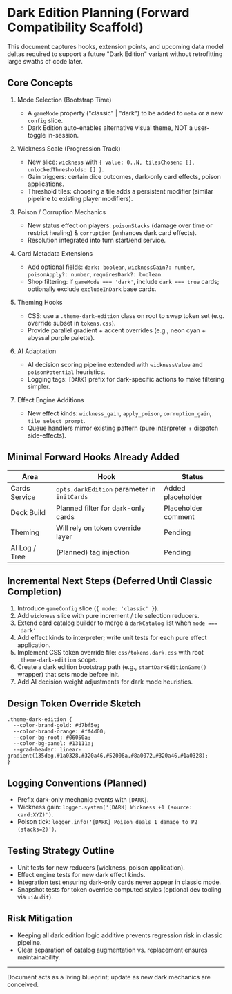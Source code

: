 # Dark Edition Planning (Forward Compatibility Scaffold)

This document captures hooks, extension points, and upcoming data model deltas required to support a future "Dark Edition" variant without retrofitting large swaths of code later.

## Core Concepts
1. Mode Selection (Bootstrap Time)
   - A `gameMode` property ("classic" | "dark") to be added to `meta` or a new `config` slice.
   - Dark Edition auto-enables alternative visual theme, NOT a user-toggle in-session.

2. Wickness Scale (Progression Track)
   - New slice: `wickness` with `{ value: 0..N, tilesChosen: [], unlockedThresholds: [] }`.
   - Gain triggers: certain dice outcomes, dark-only card effects, poison applications.
   - Threshold tiles: choosing a tile adds a persistent modifier (similar pipeline to existing player modifiers).

3. Poison / Corruption Mechanics
   - New status effect on players: `poisonStacks` (damage over time or restrict healing) & `corruption` (enhances dark card effects).
   - Resolution integrated into turn start/end service.

4. Card Metadata Extensions
   - Add optional fields: `dark: boolean`, `wicknessGain?: number`, `poisonApply?: number`, `requiresDark?: boolean`.
   - Shop filtering: if `gameMode === 'dark'`, include `dark === true` cards; optionally exclude `excludeInDark` base cards.

5. Theming Hooks
   - CSS: use a `.theme-dark-edition` class on root to swap token set (e.g. override subset in `tokens.css`).
   - Provide parallel gradient + accent overrides (e.g., neon cyan + abyssal purple palette).

6. AI Adaptation
   - AI decision scoring pipeline extended with `wicknessValue` and `poisonPotential` heuristics.
   - Logging tags: `[DARK]` prefix for dark-specific actions to make filtering simpler.

7. Effect Engine Additions
   - New effect kinds: `wickness_gain`, `apply_poison`, `corruption_gain`, `tile_select_prompt`.
   - Queue handlers mirror existing pattern (pure interpreter + dispatch side-effects).

## Minimal Forward Hooks Already Added
| Area | Hook | Status |
|------|------|--------|
| Cards Service | `opts.darkEdition` parameter in `initCards` | Added placeholder |
| Deck Build | Planned filter for dark-only cards | Placeholder comment |
| Theming | Will rely on token override layer | Pending |
| AI Log / Tree | (Planned) tag injection | Pending |

## Incremental Next Steps (Deferred Until Classic Completion)
1. Introduce `gameConfig` slice (`{ mode: 'classic' }`).
2. Add `wickness` slice with pure increment / tile selection reducers.
3. Extend card catalog builder to merge a `darkCatalog` list when `mode === 'dark'`.
4. Add effect kinds to interpreter; write unit tests for each pure effect application.
5. Implement CSS token override file: `css/tokens.dark.css` with root `.theme-dark-edition` scope.
6. Create a dark edition bootstrap path (e.g., `startDarkEditionGame()` wrapper) that sets mode before init.
7. Add AI decision weight adjustments for dark mode heuristics.

## Design Token Override Sketch
```
.theme-dark-edition {
  --color-brand-gold: #d7bf5e;
  --color-brand-orange: #ff4d00;
  --color-bg-root: #06050a;
  --color-bg-panel: #13111a;
  --grad-header: linear-gradient(135deg,#1a0328,#320a46,#52006a,#8a0072,#320a46,#1a0328);
}
```

## Logging Conventions (Planned)
- Prefix dark-only mechanic events with `[DARK]`.
- Wickness gain: `logger.system('[DARK] Wickness +1 (source: card:XYZ)')`.
- Poison tick: `logger.info('[DARK] Poison deals 1 damage to P2 (stacks=2)')`.

## Testing Strategy Outline
- Unit tests for new reducers (wickness, poison application).
- Effect engine tests for new dark effect kinds.
- Integration test ensuring dark-only cards never appear in classic mode.
- Snapshot tests for token override computed styles (optional dev tooling via `uiAudit`).

## Risk Mitigation
- Keeping all dark edition logic additive prevents regression risk in classic pipeline.
- Clear separation of catalog augmentation vs. replacement ensures maintainability.

---
Document acts as a living blueprint; update as new dark mechanics are conceived.